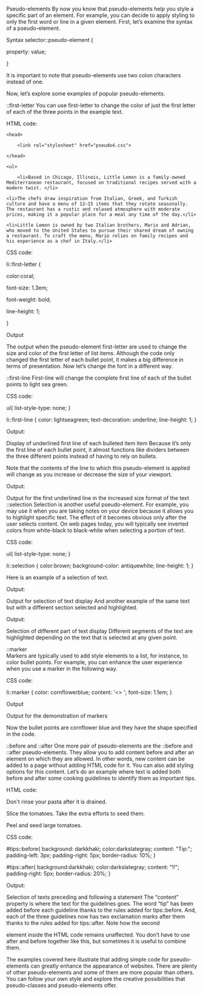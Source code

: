 Pseudo-elements
By now you know that pseudo-elements help you style a specific part of an element. For example, you can decide to apply styling to only the first word or line in a given element. First, let’s examine the syntax of a pseudo-element.

Syntax
selector::pseudo-element {

 property: value; 

}

It is important to note that pseudo-elements use two colon characters instead of one.

Now, let’s explore some examples of popular pseudo-elements.

::first-letter
You can use first-letter to change the color of just the first letter of each of the three points in the example text.

HTML code:

<!DOCTYPE html> 

<html> 

    <head> 

        <link rel="stylesheet" href="pseudo4.css"> 

    </head> 

<body> 

    <ul> 

        <li>Based in Chicago, Illinois, Little Lemon is a family-owned Mediterranean restaurant, focused on traditional recipes served with a modern twist. </li> 

    <li>The chefs draw inspiration from Italian, Greek, and Turkish culture and have a menu of 12–15 items that they rotate seasonally. The restaurant has a rustic and relaxed atmosphere with moderate prices, making it a popular place for a meal any time of the day.</li> 

    <li>Little Lemon is owned by two Italian brothers, Mario and Adrian, who moved to the United States to pursue their shared dream of owning a restaurant. To craft the menu, Mario relies on family recipes and his experience as a chef in Italy.</li> 

  </ul> 

</body> 

</html>


CSS code:


li::first-letter { 

color:coral; 

font-size: 1.3em; 

font-weight: bold; 

line-height: 1; 

}


Output

The output when the pseudo-element first-letter are used to change the size and color of the first letter of list items.
Although the code only changed the first letter of each bullet point, it makes a big difference in terms of presentation. Now let’s change the font in a different way. 

::first-line
First-line will change the complete first line of each of the bullet points to light sea green. 

CSS code:


ul{
    list-style-type: none;
}

li::first-line {
    color: lightseagreen;
    text-decoration: underline;
    line-height: 1;
}

Output:

Display of underlined first line of each bulleted item item
Because it’s only the first line of each bullet point, it almost functions like dividers between the three different points instead of having to rely on bullets.  

Note that the contents of the line to which this pseudo-element is applied will change as you increase or decrease the size of your viewport. 

Output:

Output for the first underlined line in the increased size format of the text
::selection
Selection is another useful pseudo-element. For example, you may use it when you are taking notes on your device because it allows you to highlight specific text. The effect of it becomes obvious only after the user selects content. On web pages today, you will typically see inverted colors from white-black to black-white when selecting a portion of text.

CSS code:


ul{
    list-style-type: none;
}

li::selection {
    color:brown;
    background-color: antiquewhite;
    line-height: 1;
}

 Here is an example of a selection of text.

 Output:

Output for selection of text display
And another example of the same text but with a different section selected and highlighted.

Output:

Selection of different part of text display
  Different segments of the text are highlighted depending on the text that is selected at any given point.    

::marker  
Markers are typically used to add style elements to a list, for instance, to color bullet points. For example, you can enhance the user experience when you use a marker in the following way.    

CSS code:


li::marker {
    color: cornflowerblue;
    content: '<> ';
    font-size: 1.1em;
}

Output

Output for the demonstration of markers
  

Now the bullet points are cornflower blue and they have the shape specified in the code.

::before and ::after
One more pair of pseudo-elements are the ::before and ::after pseudo-elements. They allow you to add content before and after an element on which they are allowed. In other words, new content can be added to a page without adding HTML code for it. You can also add styling options for this content. Let’s do an example where text is added both before and after some cooking guidelines to identify them as important tips. 

HTML code:


<body>
    <p id="tips"> Don't rinse your pasta after it is drained. </p>
    <p> Slice the tomatoes. Take the extra efforts to seed them. </p>
    <p id="tips"> Peel and seed large tomatoes. </p>
</body>

CSS code:


#tips::before{
    background: darkkhaki;
    color:darkslategray;
    content: "Tip:";
    padding-left: 3px;
    padding-right: 5px;
    border-radius: 10%;
}

#tips::after{
    background:darkkhaki;
    color:darkslategray;
    content: "!!";
    padding-right: 5px;
    border-radius: 20%;
}

Output:

Selection of texts preceding and following a statement
The “content” property is where the text for the guidelines goes. The word “tip” has been added before each guideline thanks to the rules added for tips::before. And, each of the three guidelines now has two exclamation marks after them thanks to the rules added for tips::after. Note how the second <p> element inside the HTML code remains unaffected. You don’t have to use after and before together like this, but sometimes it is useful to combine them.

The examples covered here illustrate that adding simple code for pseudo-elements can greatly enhance the appearance of websites. There are plenty of other pseudo-elements and some of them are more popular than others. You can follow your own style and explore the creative possibilities that pseudo-classes and pseudo-elements offer.